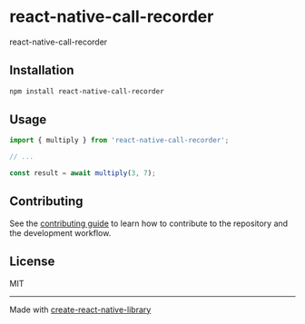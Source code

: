 # react-native-call-recorder

react-native-call-recorder

## Installation

```sh
npm install react-native-call-recorder
```

## Usage

```js
import { multiply } from 'react-native-call-recorder';

// ...

const result = await multiply(3, 7);
```

## Contributing

See the [contributing guide](CONTRIBUTING.md) to learn how to contribute to the repository and the development workflow.

## License

MIT

---

Made with [create-react-native-library](https://github.com/callstack/react-native-builder-bob)
